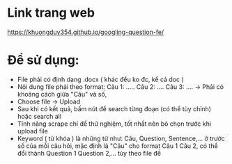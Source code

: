 # Link trang web 

https://khuongduy354.github.io/googling-question-fe/

# Để sử dụng: 
- File phải có định dạng .docx ( khác đều ko đc, kể cả doc ) 
- Nội dung file phải theo format: 
Câu 1: .....
Câu 2: ....
Câu 3: ....
-> Phải có khoảng cách giữa "Câu" và số,
- Choose file -> Upload
- Sau khi có kết quả, bấm nút để search từng đoạn (có thể tùy chỉnh)  hoặc search all 
- Tính năng scrape chỉ để thử nghiệm, tốt nhất nên bỏ chọn trước khi upload file 
- Keyword ( từ khóa ) là những từ như: Câu, Question, Sentence,... ở trước số của mỗi câu hỏi, mặc định là "Câu" cho format Câu 1 Câu 2, có thể đổi thành Question 1 Question 2,... tùy theo file đề 
